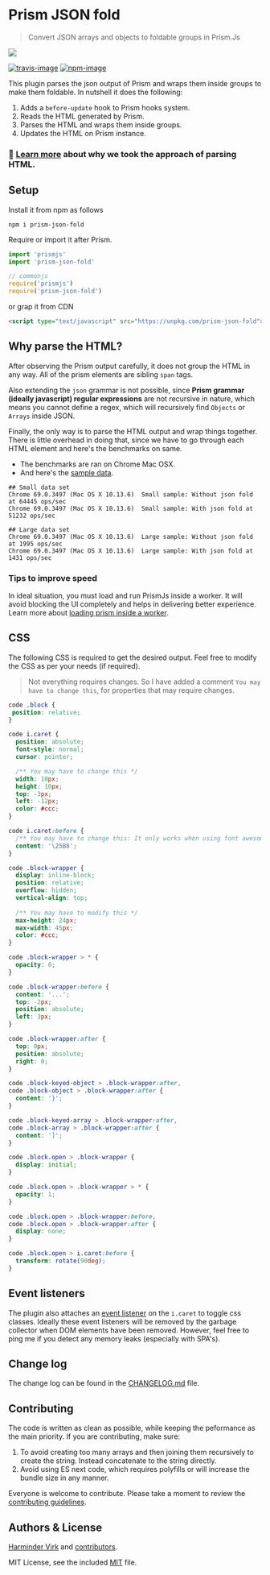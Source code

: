 # Prism JSON fold
> Convert JSON arrays and objects to foldable groups in Prism.Js

![](https://res.cloudinary.com/adonisjs/image/upload/q_100/v1537431260/prism-json-fold_vhw5tf.gif)

[![travis-image]][travis-url]
[![npm-image]][npm-url]

This plugin parses the json output of Prism and wraps them inside groups to make them foldable. In nutshell it does the following:

1. Adds a `before-update` hook to Prism hooks system.
2. Reads the HTML generated by Prism.
3. Parses the HTML and wraps them inside groups.
4. Updates the HTML on Prism instance.

### 💁 [Learn more](#why-parse-the-html) about why we took the approach of parsing HTML.

## Setup
Install it from npm as follows

```shell
npm i prism-json-fold
```

Require or import it after Prism.

```js
import 'prismjs'
import 'prism-json-fold'

// commonjs
require('prismjs')
require('prism-json-fold')
```

or grap it from CDN

```html
<script type="text/javascript" src="https://unpkg.com/prism-json-fold"></script>
```

## Why parse the HTML?
After observing the Prism output carefully, it does not group the HTML in any way. All of the prism elements are sibling `span` tags.

Also extending the `json` grammar is not possible, since **Prism grammar (ideally javascript) regular expressions** are not recursive in nature, which means you cannot define a regex, which will recursively find `Objects` or `Arrays` inside JSON.

Finally, the only way is to parse the HTML output and wrap things together. There is little overhead in doing that, since we have to go through each HTML element and here's the benchmarks on same.

- The benchmarks are ran on Chrome Mac OSX.
- And here's the [sample data](benchmarks/samples.js).

```shell
## Small data set
Chrome 69.0.3497 (Mac OS X 10.13.6)  Small sample: Without json fold at 64445 ops/sec
Chrome 69.0.3497 (Mac OS X 10.13.6)  Small sample: With json fold at 51232 ops/sec

## Large data set
Chrome 69.0.3497 (Mac OS X 10.13.6)  Large sample: Without json fold at 1995 ops/sec
Chrome 69.0.3497 (Mac OS X 10.13.6)  Large sample: With json fold at 1431 ops/sec
```

### Tips to improve speed
In ideal situation, you must load and run PrismJs inside a worker. It will avoid blocking the UI completely and helps in delivering better experience. Learn more about [loading prism inside a worker]().

## CSS
The following CSS is required to get the desired output. Feel free to modify the CSS as per your needs (if required).

> Not everything requires changes. So I have added a comment `You may have to change this`, for properties that may require changes.

```css
code .block {
 position: relative;
}

code i.caret {
  position: absolute;
  font-style: normal;
  cursor: pointer;

  /** You may have to change this */
  width: 10px;
  height: 10px;
  top: -3px;
  left: -12px;
  color: #ccc;
}

code i.caret:before {
  /** You may have to change this: It only works when using font awesome */
  content: '\25B8';
}

code .block-wrapper {
  display: inline-block;
  position: relative;
  overflow: hidden;
  vertical-align: top;
  
  /** You may have to modify this */
  max-height: 24px;
  max-width: 45px;
  color: #ccc;
}

code .block-wrapper > * {
  opacity: 0;
}

code .block-wrapper:before {
  content: '...';
  top: -2px;
  position: absolute;
  left: 3px;
}

code .block-wrapper:after {
  top: 0px;
  position: absolute;
  right: 0;
}

code .block-keyed-object > .block-wrapper:after,
code .block-object > .block-wrapper:after {
  content: '}';
}

code .block-keyed-array > .block-wrapper:after,
code .block-array > .block-wrapper:after {
  content: ']';
}

code .block.open > .block-wrapper {
  display: initial;
}

code .block.open > .block-wrapper > * {
  opacity: 1;
}

code .block.open > .block-wrapper:before,
code .block.open > .block-wrapper:after {
  display: none;
}

code .block.open > i.caret:before {
  transform: rotate(90deg);
}
```

## Event listeners
The plugin also attaches an [event listener](index.js#L29) on the `i.caret` to toggle css classes. Ideally these event listeners will be removed by the garbage collector when DOM elements have been removed. However, feel free to ping me if you detect any memory leaks (especially with SPA's).

## Change log
The change log can be found in the [CHANGELOG.md](CHANGELOG.md) file.

## Contributing
The code is written as clean as possible, while keeping the peformance as the main priority. If you are contributing, make sure:

1. To avoid creating too many arrays and then joining them recursively to create the string. Instead concatenate to the string directly.
2. Avoid using ES next code, which requires polyfills or will increase the bundle size in any manner.

Everyone is welcome to contribute. Please take a moment to review the [contributing guidelines](CONTRIBUTING.md).

## Authors & License
[Harminder Virk](https://github.com/thetutlage) and [contributors](https://github.com/dimerapp/prism-json-fold/graphs/contributors).

MIT License, see the included [MIT](LICENSE.md) file.

[travis-image]: https://img.shields.io/travis/dimerapp/prism-json-fold/master.svg?style=flat-square&logo=travis
[travis-url]: https://travis-ci.org/dimerapp/prism-json-fold "travis"

[npm-image]: https://img.shields.io/npm/v/prism-json-fold.svg?style=flat-square&logo=npm
[npm-url]: https://npmjs.org/package/prism-json-fold "npm"
